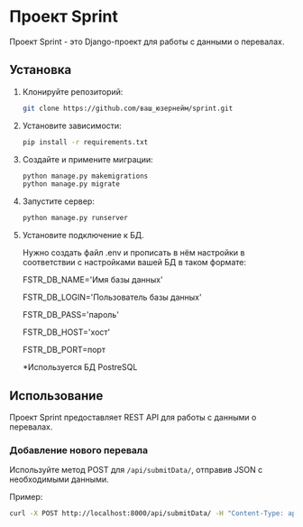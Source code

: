 # Проект Sprint

Проект Sprint - это Django-проект для работы с данными о перевалах. 

## Установка

1. Клонируйте репозиторий:

    ```bash
    git clone https://github.com/ваш_юзернейм/sprint.git
    ```

2. Установите зависимости:

    ```bash
    pip install -r requirements.txt
    ```

3. Создайте и примените миграции:

    ```bash
    python manage.py makemigrations
    python manage.py migrate
    ```

4. Запустите сервер:

    ```bash
    python manage.py runserver
    ```

5. Установите подключение к БД.

   Нужно создать файл .env и прописать в нём настройки в соответствии с настройками вашей БД в таком формате:

   FSTR_DB_NAME='Имя базы данных'

   FSTR_DB_LOGIN='Пользователь базы данных'
   
   FSTR_DB_PASS='пароль'
   
   FSTR_DB_HOST='хост'
   
   FSTR_DB_PORT=порт

   *Используется БД PostreSQL

## Использование

Проект Sprint предоставляет REST API для работы с данными о перевалах. 

### Добавление нового перевала

Используйте метод POST для `/api/submitData/`, отправив JSON с необходимыми данными.

Пример:

```bash
curl -X POST http://localhost:8000/api/submitData/ -H "Content-Type: application/json" -d '{"beauty_title": "Mount Everest", "title": "Everest", ...}'
